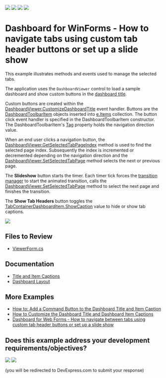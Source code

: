 <!-- default badges list -->
![](https://img.shields.io/endpoint?url=https://codecentral.devexpress.com/api/v1/VersionRange/157368199/18.2.3%2B)
[![](https://img.shields.io/badge/Open_in_DevExpress_Support_Center-FF7200?style=flat-square&logo=DevExpress&logoColor=white)](https://supportcenter.devexpress.com/ticket/details/T830497)
[![](https://img.shields.io/badge/📖_How_to_use_DevExpress_Examples-e9f6fc?style=flat-square)](https://docs.devexpress.com/GeneralInformation/403183)
[![](https://img.shields.io/badge/💬_Leave_Feedback-feecdd?style=flat-square)](#does-this-example-address-your-development-requirementsobjectives)
<!-- default badges end -->
# Dashboard for WinForms - How to navigate tabs using custom tab header buttons or set up a slide show

This example illustrates methods and events used to manage the selected tabs.

The application uses the `DashboardViewer` control to load a sample dashboard and show custom buttons in the [dashboard title](https://docs.devexpress.com/Dashboard/15618/creating-dashboards/creating-dashboards-in-the-winforms-designer/dashboard-layout/dashboard-title).

Custom buttons are created within the [DashboardViewer.CustomizeDashboardTitle](https://docs.devexpress.com/Dashboard/DevExpress.DashboardWin.DashboardViewer.CustomizeDashboardTitle) event handler. Buttons are the [DashboardToolbarItem](https://docs.devexpress.com/Dashboard/DevExpress.DashboardWin.DashboardToolbarItem) objects inserted into [e.Items](https://docs.devexpress.com/Dashboard/DevExpress.DashboardWin.CustomizeDashboardCaptionBaseEventArgs.Items) collection. The button click event handler is specified in the DashboardToolbarItem constructor. The DashboardToolbarItem's [Tag](https://docs.devexpress.com/Dashboard/DevExpress.DashboardWin.DashboardToolbarItem.Tag) property holds the navigation direction value.

When an end user clicks a navigation button, the [DashboardViewer.GetSelectedTabPageIndex](https://docs.devexpress.com/Dashboard/DevExpress.DashboardWin.DashboardViewer.GetSelectedTabPageIndex(System.String)) method is used to find the selected page index. Subsequently the index is incremented or decremented depending on the navigation direction and the [DashboardViewer.SetSelectedTabPage](https://docs.devexpress.com/Dashboard/DevExpress.DashboardWin.DashboardViewer.SetSelectedTabPage(System.String-System.Int32)) method selects the next or previous page.

The **Slideshow** button starts the timer. Each timer tick forces the [transition manager](https://docs.devexpress.com/WindowsForms/DevExpress.Utils.Animation.TransitionManager) to start the animated transition, calls the [DashboardViewer.SetSelectedTabPage](https://docs.devexpress.com/Dashboard/DevExpress.DashboardWin.DashboardViewer.SetSelectedTabPage(System.String-System.Int32)) method to select the next page and finishes the transition.

The **Show Tab Headers** button toggles the [TabContainerDashboardItem.ShowCaption](https://docs.devexpress.com/Dashboard/DevExpress.DashboardCommon.DashboardItem.ShowCaption) value to hide or show tab captions. 

![](./images/Screenshot.png)

## Files to Review

* [ViewerForm.cs](./CS/DashboardNextPrevTab/ViewerForm.cs)

## Documentation

- [Title and Item Captions](https://docs.devexpress.com/Dashboard/401132/winforms-dashboard/winforms-viewer/title-and-item-captions)
- [Dashboard Layout](https://docs.devexpress.com/Dashboard/15617)

## More Examples 

* [How to: Add a Command Button to the Dashboard Title and Item Caption](https://github.com/DevExpress-Examples/winforms-dashboard-custom-command-buttons)
* [How to Customize the Dashboard Title and Dashboard Item Captions](https://github.com/DevExpress-Examples/winforms-dashboard-how-to-customize-the-dashboard-title-and-dashboard-item-captions-t630210)
* [Dashboard for Web Forms - How to navigate between tabs using custom tab header buttons or set up a slide show](https://github.com/DevExpress-Examples/Web-Dashboard-Slideshow-TabContainer-Navigation)
<!-- feedback -->
## Does this example address your development requirements/objectives?

[<img src="https://www.devexpress.com/support/examples/i/yes-button.svg"/>](https://www.devexpress.com/support/examples/survey.xml?utm_source=github&utm_campaign=winforms-dashboard-viewer-tab-navigation-buttons-tab-animation&~~~was_helpful=yes) [<img src="https://www.devexpress.com/support/examples/i/no-button.svg"/>](https://www.devexpress.com/support/examples/survey.xml?utm_source=github&utm_campaign=winforms-dashboard-viewer-tab-navigation-buttons-tab-animation&~~~was_helpful=no)

(you will be redirected to DevExpress.com to submit your response)
<!-- feedback end -->
